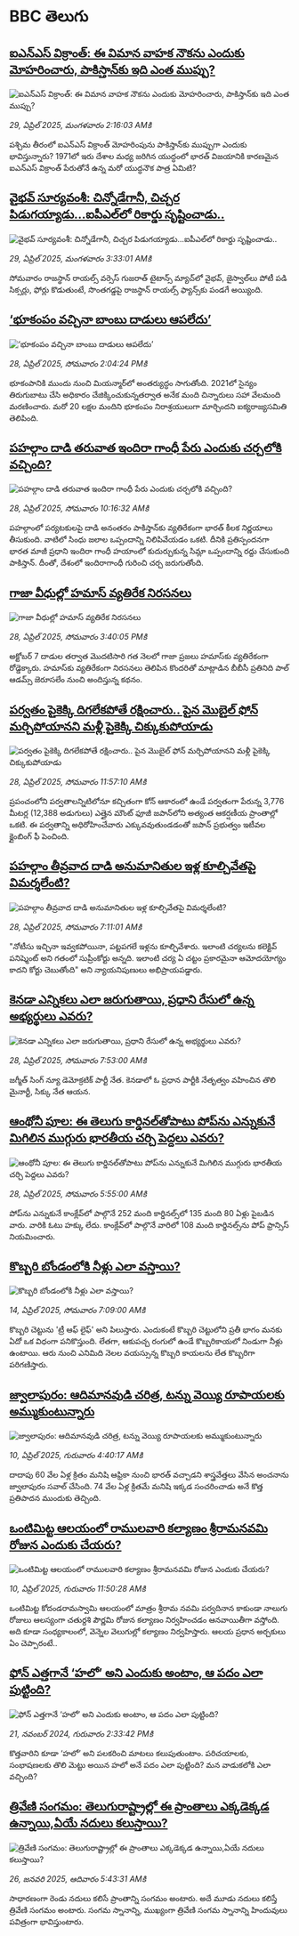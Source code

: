 # BBC తెలుగు## [ఐఎన్ఎస్ విక్రాంత్: ఈ విమాన వాహక నౌకను ఎందుకు మోహరించారు, పాకిస్తాన్‌కు ఇది ఎంత ముప్పు? ](https://www.bbc.com/telugu/articles/c3wxy16l57po?at_campaign=githubrss)![ఐఎన్ఎస్ విక్రాంత్: ఈ విమాన వాహక నౌకను ఎందుకు మోహరించారు, పాకిస్తాన్‌కు ఇది ఎంత ముప్పు? ](https://ichef.bbci.co.uk/ace/standard/240/cpsprodpb/4c56/live/814d4450-249f-11f0-b174-e1c68c689083.jpg)_29, ఏప్రిల్ 2025, మంగళవారం 2:16:03 AMకి_పశ్చిమ తీరంలో ఐఎన్ఎస్ విక్రాంత్ మోహరింపును పాకిస్తాన్‌కు ముప్పుగా ఎందుకు భావిస్తున్నారు? 1971లో ఇరు దేశాల మధ్య జరిగిన యుద్ధంలో భారత్ విజయానికి కారణమైన ఐఎన్ఎస్ విక్రాంత్ పేరుతోనే ఉన్న మరో యుద్ధనౌక పాత్ర ఏమిటి?## [వైభవ్ సూర్యవంశీ: చిన్నోడేగానీ,  చిచ్చర పిడుగయ్యాడు...ఐపీఎల్‌లో రికార్డు సృష్టించాడు.. ](https://www.bbc.com/telugu/articles/c787yknzkpgo?at_campaign=githubrss)![వైభవ్ సూర్యవంశీ: చిన్నోడేగానీ,  చిచ్చర పిడుగయ్యాడు...ఐపీఎల్‌లో రికార్డు సృష్టించాడు.. ](https://ichef.bbci.co.uk/ace/standard/240/cpsprodpb/f694/live/e9f1db60-24a9-11f0-9be9-6f63f1de37d8.jpg)_29, ఏప్రిల్ 2025, మంగళవారం 3:33:01 AMకి_సోమవారం రాజస్థాన్ రాయల్స్ వర్సెస్ గుజరాత్ టైటాన్స్‌ మ్యాచ్‌లో వైభవ్, జైస్వాల్‌లు పోటీ పడి సిక్సర్లు, ఫోర్లు కొడుతుంటే, సొంతగడ్డపై రాజస్థాన్ రాయల్స్ ఫ్యాన్స్‌కు పండగే అయ్యింది.## [‘భూకంపం వచ్చినా బాంబు దాడులు ఆపలేదు’](https://www.bbc.com/telugu/articles/c75dy464z0ko?at_campaign=githubrss)![‘భూకంపం వచ్చినా బాంబు దాడులు ఆపలేదు’](https://ichef.bbci.co.uk/ace/standard/240/cpsprodpb/a124/live/7aecd9c0-2433-11f0-a39f-efaa71114000.jpg)_28, ఏప్రిల్ 2025, సోమవారం 2:04:24 PMకి_భూకంపానికి ముందు నుంచి మియన్మార్‌లో అంతర్యుద్ధం సాగుతోంది.
2021లో సైన్యం తిరుగుబాటు చేసి అధికారం చేజిక్కించుకున్నతర్వాత అనేక మంది చిన్నారులు సహా వేలమంది మరణించారు. మరో 20 లక్షల మందిని భూకంపం నిరాశ్రయులుగా మార్చిందని ఐక్యరాజ్యసమితి తెలిపింది.## [పహల్గాం దాడి తరువాత ఇందిరా గాంధీ పేరు ఎందుకు చర్చలోకి వచ్చింది?](https://www.bbc.com/telugu/articles/cjdxpv8e7veo?at_campaign=githubrss)![పహల్గాం దాడి తరువాత ఇందిరా గాంధీ పేరు ఎందుకు చర్చలోకి వచ్చింది?](https://ichef.bbci.co.uk/ace/standard/240/cpsprodpb/dac8/live/382dd1e0-2378-11f0-9060-674316cb3a1f.jpg)_28, ఏప్రిల్ 2025, సోమవారం 10:16:32 AMకి_పహల్గాంలో పర్యటకులపై దాడి అనంతరం పాకిస్తాన్‌కు వ్యతిరేకంగా భారత్ కీలక నిర్ణయాలు తీసుకుంది. వాటిలో సింధు జలాల ఒప్పందాన్ని నిలిపివేయడం ఒకటి.
దీనికి ప్రతిస్పందనగా భారత మాజీ ప్రధాని ఇందిరా గాంధీ హయాంలో కుదుర్చుకున్న సిమ్లా ఒప్పందాన్ని రద్దు చేసుకుంది పాకిస్తాన్. దీంతో, దేశంలో ఇందిరాగాంధీ గురించి చర్చ జరుగుతోంది.## [గాజా వీధుల్లో హమాస్‌ వ్యతిరేక నిరసనలు ](https://www.bbc.com/telugu/articles/c5y6zqqr9dko?at_campaign=githubrss)![గాజా వీధుల్లో హమాస్‌ వ్యతిరేక నిరసనలు ](https://ichef.bbci.co.uk/ace/standard/240/cpsprodpb/c1c6/live/a3229a70-2446-11f0-b26b-ab62c890638b.jpg)_28, ఏప్రిల్ 2025, సోమవారం 3:40:05 PMకి_అక్టోబర్ 7 దాడుల తర్వాత మొదటిసారి గత నెలలో గాజా ప్రజలు హమాస్‌కు వ్యతిరేకంగా రోడ్డెక్కారు. హమాస్‌కు వ్యతిరేకంగా నిరసనలు తెలిపిన కొందరితో మాట్లాడిన బీబీసీ ప్రతినిది పాల్ ఆడమ్స్ జెరూసలేం నుంచి అందిస్తున్న కథనం.## [పర్వతం పైకెక్కి దిగలేకపోతే రక్షించారు.. పైన మొబైల్ ఫోన్ మర్చిపోయానని మళ్లీ పైకెక్కి చిక్కుకుపోయాడు](https://www.bbc.com/telugu/articles/cyvq0er3rm6o?at_campaign=githubrss)![పర్వతం పైకెక్కి దిగలేకపోతే రక్షించారు.. పైన మొబైల్ ఫోన్ మర్చిపోయానని మళ్లీ పైకెక్కి చిక్కుకుపోయాడు](https://ichef.bbci.co.uk/ace/standard/240/cpsprodpb/c5d4/live/aa1f7c10-2402-11f0-a686-ebbae6481125.jpg)_28, ఏప్రిల్ 2025, సోమవారం 11:57:10 AMకి_ప్రపంచంలోని  పర్వతాలన్నిటిలోనూ కచ్చితంగా కోన్ ఆకారంలో ఉండే పర్వతంగా పేరున్న 3,776 మీటర్ల (12,388 అడుగులు) ఎత్తైన మౌంట్ ఫూజీ జపాన్‌లోని అత్యంత ఆకర్షణీయ ప్రాంతాల్లో ఒకటి. 
ఈ పర్వతాన్ని అధిరోహించేవారు ఎక్కువవుతుండడంతో జపాన్ ప్రభుత్వం ఇటీవల క్లైంబింగ్ ఫీ పెంచింది.## [పహల్గాం తీవ్రవాద దాడి అనుమానితుల  ఇళ్ల కూల్చివేతపై విమర్శలేంటి?](https://www.bbc.com/telugu/articles/cx2v6ner78yo?at_campaign=githubrss)![పహల్గాం తీవ్రవాద దాడి అనుమానితుల  ఇళ్ల కూల్చివేతపై విమర్శలేంటి?](https://ichef.bbci.co.uk/ace/standard/240/cpsprodpb/f3e9/live/3e8657c0-23e5-11f0-b30a-13f3919d6221.jpg)_28, ఏప్రిల్ 2025, సోమవారం 7:11:01 AMకి_"నోటీసు ఇచ్చినా ఇవ్వకపోయినా, పట్టపగలే ఇళ్లను కూల్చివేశారు. ఇలాంటి చర్యలను కలెక్టివ్ పనిష్మెంట్ అని గతంలో సుప్రీంకోర్టు అన్నది. ఇలాంటి చర్య ఏ చట్టం ప్రకారమైనా ఆమోదయోగ్యం కాదని కోర్టు చెబుతోంది" అని న్యాయనిపుణులు అభిప్రాయపడ్డారు.## [కెనడా ఎన్నికలు ఎలా జరుగుతాయి, ప్రధాని రేసులో ఉన్న అభ్యర్థులు ఎవరు?](https://www.bbc.com/telugu/articles/cx26x4lqp9do?at_campaign=githubrss)![కెనడా ఎన్నికలు ఎలా జరుగుతాయి, ప్రధాని రేసులో ఉన్న అభ్యర్థులు ఎవరు?](https://ichef.bbci.co.uk/ace/standard/240/cpsprodpb/8288/live/eed1b990-23da-11f0-805d-67b4dd0137b5.jpg)_28, ఏప్రిల్ 2025, సోమవారం 7:53:00 AMకి_జగ్మీత్ సింగ్ న్యూ డెమోక్రటిక్ పార్టీ నేత. కెనడాలో ఓ ప్రధాన పార్టీకి నేతృత్వం వహించిన తొలి మైనార్టీ, సిక్కు నేత ఆయన.## [ఆంథోనీ పూల: ఈ తెలుగు కార్డినల్‌‌తోపాటు పోప్‌ను ఎన్నుకునే  మిగిలిన ముగ్గురు భారతీయ చర్చి పెద్దలు ఎవరు?  ](https://www.bbc.com/telugu/articles/cpvrpwn1mjgo?at_campaign=githubrss)![ఆంథోనీ పూల: ఈ తెలుగు కార్డినల్‌‌తోపాటు పోప్‌ను ఎన్నుకునే  మిగిలిన ముగ్గురు భారతీయ చర్చి పెద్దలు ఎవరు?  ](https://ichef.bbci.co.uk/ace/standard/240/cpsprodpb/98eb/live/2433d5c0-23f2-11f0-bf4f-fff41a75c4a5.jpg)_28, ఏప్రిల్ 2025, సోమవారం 5:55:00 AMకి_పోప్‌ను ఎన్నుకునే కాంక్లేవ్‌లో పాల్గొనే 252 మంది కార్డినల్స్‌లో 135 మంది 80 ఏళ్లు పైబడిన వారు. వారికి ఓటు హక్కు లేదు. కాంక్లేవ్‌లో పాల్గొనే వారిలో 108 మంది కార్డినల్స్‌ను పోప్ ఫ్రాన్సిస్ నియమించారు.## [కొబ్బరి బోండంలోకి నీళ్లు ఎలా వస్తాయి?](https://www.bbc.com/telugu/articles/czjn4mzxxy8o?at_campaign=githubrss)![కొబ్బరి బోండంలోకి నీళ్లు ఎలా వస్తాయి?](https://ichef.bbci.co.uk/ace/standard/240/cpsprodpb/46c5/live/684a55e0-18fd-11f0-8b11-7756b7b808cc.jpg)_14, ఏప్రిల్ 2025, సోమవారం 7:09:00 AMకి_కొబ్బరి చెట్టును 'ట్రీ ఆఫ్ లైఫ్' అని పిలుస్తారు. ఎందుకంటే కొబ్బరి చెట్టులోని ప్రతీ భాగం మనకు ఏదో ఒక విధంగా పనికొస్తుంది. లేతగా, ఆకుపచ్చ రంగులో ఉండే కొబ్బరికాయలో నిండుగా నీళ్లు ఉంటాయి. ఆరు నుంచి ఎనిమిది నెలల వయస్సున్న కొబ్బరి కాయలను లేత కొబ్బరిగా పరిగణిస్తారు.## [జ్వాలాపురం: ఆదిమానవుడి చరిత్ర, టన్ను వెయ్యి రూపాయలకు అమ్ముకుంటున్నారు ](https://www.bbc.com/telugu/articles/creqqnwdd5qo?at_campaign=githubrss)![జ్వాలాపురం: ఆదిమానవుడి చరిత్ర, టన్ను వెయ్యి రూపాయలకు అమ్ముకుంటున్నారు ](https://ichef.bbci.co.uk/ace/standard/240/cpsprodpb/765e/live/b472e2d0-15b4-11f0-842b-a7355694993d.jpg)_10, ఏప్రిల్ 2025, గురువారం 4:40:17 AMకి_దాదాపు 60 వేల ఏళ్ల క్రితం మనిషి ఆఫ్రికా నుంచి భారత్ వచ్చాడని శాస్త్రవేత్తలు వేసిన అంచనాను జ్వాలాపురం సవాల్ చేసింది. 74 వేల ఏళ్ల క్రితమే మనిషి ఇక్కడ సంచరించాడు అనే కొత్త ప్రతిపాదన ముందుకు తెచ్చింది.## [ఒంటిమిట్ట ఆలయంలో రాములవారి కల్యాణం శ్రీరామనవమి రోజున ఎందుకు చేయరు?](https://www.bbc.com/telugu/articles/ce822j5e465o?at_campaign=githubrss)![ఒంటిమిట్ట ఆలయంలో రాములవారి కల్యాణం శ్రీరామనవమి రోజున ఎందుకు చేయరు?](https://ichef.bbci.co.uk/ace/standard/240/cpsprodpb/fed5/live/25534d40-1601-11f0-b58a-6113af226972.jpg)_10, ఏప్రిల్ 2025, గురువారం 11:50:28 AMకి_ఒంటిమిట్ట కోదండరామస్వామి ఆలయంలో మాత్రం శ్రీరామ నవమి పర్వదినాన కాకుండా నాలుగు రోజులు ఆలస్యంగా చతుర్దశి పౌర్ణమి రోజున కల్యాణం నిర్వహించడం ఆనవాయితీగా వస్తోంది. అది కూడా సంధ్యకాలంలో, వెన్నెల వెలుగుల్లో కల్యాణం నిర్వహిస్తారు. ఆలయ ప్రధాన అర్చకులు ఏం చెప్పారంటే..## [ఫోన్ ఎత్తగానే ‘హలో’ అని ఎందుకు అంటాం, ఆ పదం ఎలా పుట్టింది?](https://www.bbc.com/telugu/articles/cgj7x7gdjq4o?at_campaign=githubrss)![ఫోన్ ఎత్తగానే ‘హలో’ అని ఎందుకు అంటాం, ఆ పదం ఎలా పుట్టింది?](https://ichef.bbci.co.uk/ace/standard/240/cpsprodpb/0618/live/7a20ebb0-a807-11ef-b21e-5359bd56d02f.jpg)_21, నవంబర్ 2024, గురువారం 2:33:42 PMకి_కొత్తవారిని కూడా ‘హలో’ అని పలకరించి మాటలు కలుపుతుంటాం.  పరిచయాలకు, సంభాషణలకు తొలి మెట్టు అయిన హలో అనే పదం ఎలా పుట్టింది? మన వాడుకలోకి ఎలా వచ్చింది?## [త్రివేణి సంగమం: తెలుగురాష్ట్రాల్లో ఈ ప్రాంతాలు ఎక్కడెక్కడ ఉన్నాయి,ఏయే నదులు కలుస్తాయి? ](https://www.bbc.com/telugu/articles/cz7elrr17jeo?at_campaign=githubrss)![త్రివేణి సంగమం: తెలుగురాష్ట్రాల్లో ఈ ప్రాంతాలు ఎక్కడెక్కడ ఉన్నాయి,ఏయే నదులు కలుస్తాయి? ](https://ichef.bbci.co.uk/ace/standard/240/cpsprodpb/9dad/live/7f50e780-da42-11ef-a37f-eba91255dc3d.jpg)_26, జనవరి 2025, ఆదివారం 5:43:31 AMకి_సాధారణంగా రెండు నదులు కలిసే ప్రాంతాన్ని సంగమం అంటారు. అదే మూడు నదులు కలిస్తే త్రివేణి సంగమం అంటారు. సంగమ స్నానాన్ని, ముఖ్యంగా త్రివేణి సంగమ స్నానాన్ని హిందువులు పవిత్రంగా భావిస్తుంటారు.